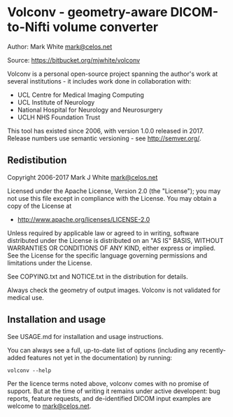Volconv - geometry-aware DICOM-to-Nifti volume converter
========================================================

Author: Mark White <mark@celos.net>

Source: <https://bitbucket.org/mjwhite/volconv>

Volconv is a personal open-source project spanning the author's work
at several institutions - it includes work done in collaboration with:

  - UCL Centre for Medical Imaging Computing
  - UCL Institute of Neurology
  - National Hospital for Neurology and Neurosurgery
  - UCLH NHS Foundation Trust

This tool has existed since 2006, with version 1.0.0 released in 2017.
Release numbers use semantic versioning - see http://semver.org/.

Redistibution
-------------

Copyright 2006-2017 Mark J White <mark@celos.net>

Licensed under the Apache License, Version 2.0 (the "License");
you may not use this file except in compliance with the License.
You may obtain a copy of the License at

  -  <http://www.apache.org/licenses/LICENSE-2.0>

Unless required by applicable law or agreed to in writing, software
distributed under the License is distributed on an "AS IS" BASIS,
WITHOUT WARRANTIES OR CONDITIONS OF ANY KIND, either express or implied.
See the License for the specific language governing permissions and
limitations under the License.

See COPYING.txt and NOTICE.txt in the distribution for details.

Always check the geometry of output images. Volconv is not validated
for medical use.

Installation and usage
----------------------

See USAGE.md for installation and usage instructions. 

You can always see a full, up-to-date list of options (including any
recently-added features not yet in the documentation) by running:

    volconv --help

Per the licence terms noted above, volconv comes with no promise of
support. But at the time of writing it remains under active
developent: bug reports, feature requests, and de-identified DICOM
input examples are welcome to <mark@celos.net>.
